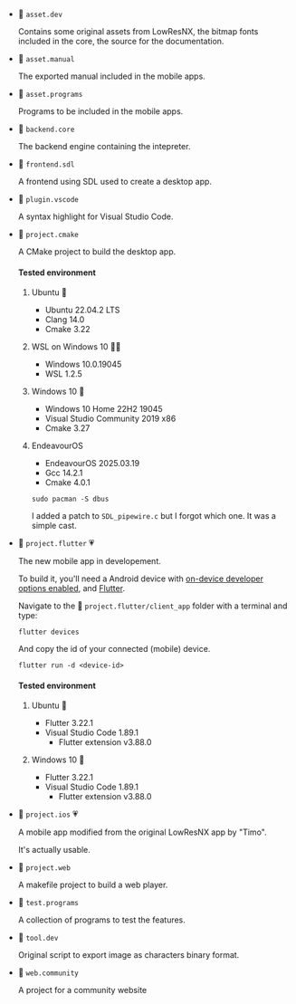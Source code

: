 
- 📂 `asset.dev`

    Contains some original assets from LowResNX, the bitmap fonts included in the core, the source for the documentation.

- 📂 `asset.manual`

    The exported manual included in the mobile apps.

- 📂 `asset.programs`

    Programs to be included in the mobile apps.

- 📂 `backend.core`

    The backend engine containing the intepreter.

- 📂 `frontend.sdl`

    A frontend using SDL used to create a desktop app.

- 📂 `plugin.vscode`

    A syntax highlight  for Visual Studio Code.

- 📂 `project.cmake`

    A CMake project to build the desktop app.

    #### Tested environment

    1. Ubuntu 💚

        - Ubuntu 22.04.2 LTS
        - Clang 14.0
        - Cmake 3.22

    2. WSL on Windows 10 🤦‍♂️

        - Windows 10.0.19045
        - WSL 1.2.5

    3. Windows 10 💚

        - Windows 10 Home 22H2 19045
        - Visual Studio Community 2019 x86
        - Cmake 3.27

    4. EndeavourOS

        - EndeavourOS 2025.03.19
        - Gcc 14.2.1
        - Cmake 4.0.1

        ```
        sudo pacman -S dbus
        ```

        I added a patch to `SDL_pipewire.c` but I forgot which one. It was a simple cast.

- 📂 `project.flutter` 💗

    The new mobile app in developement.

    To build it, you'll need a Android device with [on-device developer options enabled](https://developer.android.com/studio/debug/dev-options), and [Flutter](https://docs.flutter.dev/get-started/install).

    Navigate to the 📂 `project.flutter/client_app` folder with a terminal and type:

    ```
    flutter devices
    ```

    And copy the id of your connected (mobile) device.

    ```
    flutter run -d <device-id>
    ```

    #### Tested environment

    1. Ubuntu 💚

        - Flutter 3.22.1
        - Visual Studio Code 1.89.1
            - Flutter extension v3.88.0

    2. Windows 10 💚

        - Flutter 3.22.1
        - Visual Studio Code 1.89.1
            - Flutter extension v3.88.0

- 📂 `project.ios` 💗

    A mobile app modified from the original LowResNX app by "Timo".

    It's actually usable.

- 📂 `project.web`

    A makefile project to build a web player.

- 📂 `test.programs`

    A collection of programs to test the features.

- 📂 `tool.dev`

    Original script to export image as characters binary format.

- 📂 `web.community`

    A project for a community website

